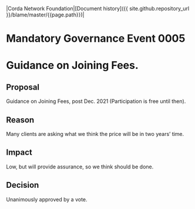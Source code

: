 |Corda Network Foundation|[Document history]({{ site.github.repository_url }}/blame/master/{{page.path}})|

 Mandatory Governance Event 0005
 ===============================

 Guidance on Joining Fees.
 ===================================

 Proposal
 --------
 Guidance on Joining Fees, post Dec. 2021 (Participation is free until then).

 Reason
 ------
 Many clients are asking what we think the price will be in two years’ time.

 Impact
 ------
 Low, but will provide assurance, so we think should be done.

 Decision
 --------
 Unanimously approved by a vote.
